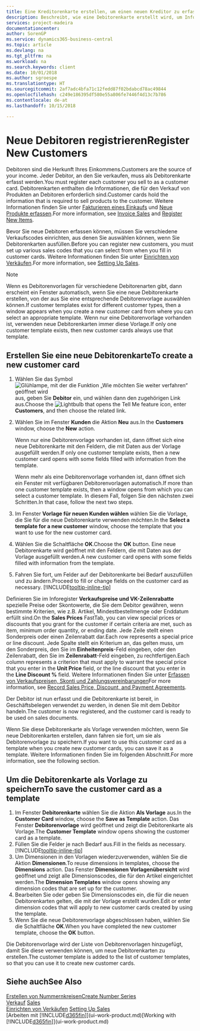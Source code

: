```yaml
---
title: Eine Kreditorenkarte erstellen, um einen neuen Kreditor zu erfassen | Microsoft Docs
description: Beschreibt, wie eine Debitorenkarte erstellt wird, um Informationen zu jedem neuen Debitor oder Clients zu erfassen, an die Sie verkaufen.
services: project-madeira
documentationcenter: 
author: SorenGP
ms.service: dynamics365-business-central
ms.topic: article
ms.devlang: na
ms.tgt_pltfrm: na
ms.workload: na
ms.search.keywords: client
ms.date: 10/01/2018
ms.author: sgroespe
ms.translationtype: HT
ms.sourcegitcommit: 2af7adc4bfa71c12fedd87f02bdabcd78ac49844
ms.openlocfilehash: c249e186395df580e55a806fe7446f4d13c7b786
ms.contentlocale: de-at
ms.lasthandoff: 10/15/2018

---
```

# <a name="register-new-customers"></a><span data-ttu-id="0da82-103">Neue Debitoren registrieren</span><span class="sxs-lookup"><span data-stu-id="0da82-103">Register New Customers</span></span>
<span data-ttu-id="0da82-104">Debitoren sind die Herkunft Ihres Einkommens.</span><span class="sxs-lookup"><span data-stu-id="0da82-104">Customers are the source of your income.</span></span> <span data-ttu-id="0da82-105">Jeder Debitor, an den Sie verkaufen, muss als Debitorenkarte erfasst werden.</span><span class="sxs-lookup"><span data-stu-id="0da82-105">You must register each customer you sell to as a customer card.</span></span> <span data-ttu-id="0da82-106">Debitorenkarten enthalten die Informationen, die für den Verkauf von Produkten an Debitoren erforderlich sind.</span><span class="sxs-lookup"><span data-stu-id="0da82-106">Customer cards hold the information that is required to sell products to the customer.</span></span> <span data-ttu-id="0da82-107">Weitere Informationen finden Sie unter [Fakturieren eines Einkaufs](sales-how-invoice-sales.md) und [Neue Produkte erfassen](inventory-how-register-new-items.md).</span><span class="sxs-lookup"><span data-stu-id="0da82-107">For more information, see [Invoice Sales](sales-how-invoice-sales.md) and [Register New Items](inventory-how-register-new-items.md).</span></span>  

<span data-ttu-id="0da82-108">Bevor Sie neue Debitoren erfassen können, müssen Sie verschiedene Verkaufscodes einrichten, aus denen Sie auswählen können, wenn Sie Debitorenkarten ausfüllen.</span><span class="sxs-lookup"><span data-stu-id="0da82-108">Before you can register new customers, you must set up various sales codes that you can select from when you fill in customer cards.</span></span> <span data-ttu-id="0da82-109">Weitere Informationen finden Sie unter [Einrichten von Verkäufen](sales-setup-sales.md).</span><span class="sxs-lookup"><span data-stu-id="0da82-109">For more information, see [Setting Up Sales](sales-setup-sales.md).</span></span>

> [!NOTE]  
>   <span data-ttu-id="0da82-110">Wenn es Debitorenvorlagen für verschiedene Debitorenarten gibt, dann erscheint ein Fenster automatisch, wenn Sie eine neue Debitorenkarte erstellen, von der aus Sie eine entsprechende Debitorenvorlage auswählen können.</span><span class="sxs-lookup"><span data-stu-id="0da82-110">If customer templates exist for different customer types, then a window appears when you create a new customer card from where you can select an appropriate template.</span></span> <span data-ttu-id="0da82-111">Wenn nur eine Debitorenvorlage vorhanden ist, verwenden neue Debitorenkarten immer diese Vorlage.</span><span class="sxs-lookup"><span data-stu-id="0da82-111">If only one customer template exists, then new customer cards always use that template.</span></span>

## <a name="to-create-a-new-customer-card"></a><span data-ttu-id="0da82-112">Erstellen Sie eine neue Debitorenkarte</span><span class="sxs-lookup"><span data-stu-id="0da82-112">To create a new customer card</span></span>
1. <span data-ttu-id="0da82-113">Wählen Sie das Symbol ![Glühlampe, mit der die Funktion „Wie möchten Sie weiter verfahren“ geöffnet wird](media/ui-search/search_small.png "Wie möchten Sie weiter verfahren?") aus, geben Sie **Debitor** ein, und wählen dann den zugehörigen Link aus.</span><span class="sxs-lookup"><span data-stu-id="0da82-113">Choose the ![Lightbulb that opens the Tell Me feature](media/ui-search/search_small.png "Tell me what you want to do") icon, enter **Customers**, and then choose the related link.</span></span>  
2. <span data-ttu-id="0da82-114">Wählen Sie im Fenster **Kunden** die Aktion **Neu** aus.</span><span class="sxs-lookup"><span data-stu-id="0da82-114">In the **Customers** window, choose the **New** action.</span></span>

    <span data-ttu-id="0da82-115">Wenn nur eine Debitorenvorlage vorhanden ist, dann öffnet sich eine neue Debitorenkarte mit den Feldern, die mit Daten aus der Vorlage ausgefüllt werden.</span><span class="sxs-lookup"><span data-stu-id="0da82-115">If only one customer template exists, then a new customer card opens with some fields filled with information from the template.</span></span>

    <span data-ttu-id="0da82-116">Wenn mehr als eine Debitorenvorlage vorhanden ist, dann öffnet sich ein Fenster mit verfügbaren Debitorenvorlagen automatisch.</span><span class="sxs-lookup"><span data-stu-id="0da82-116">If more than one customer template exists, then a window opens from which you can select a customer template.</span></span> <span data-ttu-id="0da82-117">In diesem Fall, folgen Sie den nächsten zwei Schritten.</span><span class="sxs-lookup"><span data-stu-id="0da82-117">In that case, follow the next two steps.</span></span>
3. <span data-ttu-id="0da82-118">Im Fenster **Vorlage für neuen Kunden wählen** wählen Sie die Vorlage, die Sie für die neue Debitorenkarte verwenden möchten.</span><span class="sxs-lookup"><span data-stu-id="0da82-118">In the **Select a template for a new customer** window, choose the template that you want to use for the new customer card.</span></span>
4. <span data-ttu-id="0da82-119">Wählen Sie die Schaltfläche **OK**.</span><span class="sxs-lookup"><span data-stu-id="0da82-119">Choose the **OK** button.</span></span> <span data-ttu-id="0da82-120">Eine neue Debitorenkarte wird geöffnet mit den Feldern, die mit Daten aus der Vorlage ausgefüllt werden.</span><span class="sxs-lookup"><span data-stu-id="0da82-120">A new customer card opens with some fields filled with information from the template.</span></span>  
5. <span data-ttu-id="0da82-121">Fahren Sie fort, um Felder auf der Debitorenkarte bei Bedarf auszufüllen und zu ändern.</span><span class="sxs-lookup"><span data-stu-id="0da82-121">Proceed to fill or change fields on the customer card as necessary.</span></span> [!INCLUDE[tooltip-inline-tip](includes/tooltip-inline-tip_md.md)]

<span data-ttu-id="0da82-122">Definieren Sie im Inforegister **Verkaufspreise und VK-Zeilenrabatte** spezielle Preise oder Skontowerte, die Sie dem Debitor gewähren, wenn bestimmte Kriterien, wie z.B. Artikel, Mindestbestellmenge oder Enddatum erfüllt sind.</span><span class="sxs-lookup"><span data-stu-id="0da82-122">On the **Sales Prices** FastTab, you can view special prices or discounts that you grant for the customer if certain criteria are met, such as item, minimum order quantity, or ending date.</span></span> <span data-ttu-id="0da82-123">Jede Zeile stellt einen Sonderpreis oder einen Zeilenrabatt dar.</span><span class="sxs-lookup"><span data-stu-id="0da82-123">Each row represents a special price or line discount.</span></span> <span data-ttu-id="0da82-124">Jede Spalte stellt ein Kriterium an, das gelten muss, um den Sonderpreis, den Sie im **Einheitenpreis**-Feld eingeben, oder den Zeilenrabatt, den Sie im **Zeilenrabatt**-Feld eingeben, zu rechtfertigen.</span><span class="sxs-lookup"><span data-stu-id="0da82-124">Each column represents a criterion that must apply to warrant the special price that you enter in the **Unit Price** field, or the line discount that you enter in the **Line Discount %** field.</span></span> <span data-ttu-id="0da82-125">Weitere Informationen finden Sie unter [Erfassen von Verkaufspreisen, Skonti und Zahlungsvereinbarungen](sales-how-record-sales-price-discount-payment-agreements.md)</span><span class="sxs-lookup"><span data-stu-id="0da82-125">For more information, see [Record Sales Price, Discount, and Payment Agreements](sales-how-record-sales-price-discount-payment-agreements.md).</span></span>

<span data-ttu-id="0da82-126">Der Debitor ist nun erfasst und die Debitorenkarte ist bereit, in Geschäftsbelegen verwendet zu werden, in denen Sie mit dem Debitor handeln.</span><span class="sxs-lookup"><span data-stu-id="0da82-126">The customer is now registered, and the customer card is ready to be used on sales documents.</span></span>

<span data-ttu-id="0da82-127">Wenn Sie diese Debitorenkarte als Vorlage verwenden möchten, wenn Sie neue Debitorenkarten erstellen, dann fahren sie fort, um sie als Debitorenvorlage zu speichern.</span><span class="sxs-lookup"><span data-stu-id="0da82-127">If you want to use this customer card as a template when you create new customer cards, you can save it as a template.</span></span> <span data-ttu-id="0da82-128">Weitere Informationen finden Sie im folgenden Abschnitt.</span><span class="sxs-lookup"><span data-stu-id="0da82-128">For more information, see the following section.</span></span>

## <a name="to-save-the-customer-card-as-a-template"></a><span data-ttu-id="0da82-129">Um die Debitorenkarte als Vorlage zu speichern</span><span class="sxs-lookup"><span data-stu-id="0da82-129">To save the customer card as a template</span></span>
1. <span data-ttu-id="0da82-130">Im Fenster **Debitorenkarte** wählen Sie die Aktion **Als Vorlage** aus.</span><span class="sxs-lookup"><span data-stu-id="0da82-130">In the **Customer Card** window, choose the **Save as Template** action.</span></span> <span data-ttu-id="0da82-131">Das Fenster **Debitorenvorlage** wird geöffnet und zeigt die Debitorenkarte als Vorlage.</span><span class="sxs-lookup"><span data-stu-id="0da82-131">The **Customer Template** window opens showing the customer card as a template.</span></span>
2. <span data-ttu-id="0da82-132">Füllen Sie die Felder je nach Bedarf aus.</span><span class="sxs-lookup"><span data-stu-id="0da82-132">Fill in the fields as necessary.</span></span> [!INCLUDE[tooltip-inline-tip](includes/tooltip-inline-tip_md.md)]
3. <span data-ttu-id="0da82-133">Um Dimensionen in den Vorlagen wiederzuverwenden, wählen Sie die Aktion **Dimensionen**.</span><span class="sxs-lookup"><span data-stu-id="0da82-133">To reuse dimensions in templates, choose the **Dimensions** action.</span></span> <span data-ttu-id="0da82-134">Das Fenster **Dimensionen Vorlagenübersicht** wird geöffnet und zeigt alle Dimensionscodes, die für den Artikel eingerichtet werden.</span><span class="sxs-lookup"><span data-stu-id="0da82-134">The **Dimension Templates** window opens showing any dimension codes that are set up for the customer.</span></span>
4. <span data-ttu-id="0da82-135">Bearbeiten Sie oder geben Sie Dimensionscodes ein, die für die neuen Debitorenkarten gelten, die mit der Vorlage erstellt wurden.</span><span class="sxs-lookup"><span data-stu-id="0da82-135">Edit or enter dimension codes that will apply to new customer cards created by using the template.</span></span>  
5. <span data-ttu-id="0da82-136">Wenn Sie die neue Debitorenvorlage abgeschlossen haben, wählen Sie die Schaltfläche **OK**.</span><span class="sxs-lookup"><span data-stu-id="0da82-136">When you have completed the new customer template, choose the **OK** button.</span></span>

<span data-ttu-id="0da82-137">Die Debitorenvorlage wird der Liste von Debitorenvorlagen hinzugefügt, damit Sie diese verwenden können, um neue Debitorenkarten zu erstellen.</span><span class="sxs-lookup"><span data-stu-id="0da82-137">The customer template is added to the list of customer templates, so that you can use it to create new customer cards.</span></span>

## <a name="see-also"></a><span data-ttu-id="0da82-138">Siehe auch</span><span class="sxs-lookup"><span data-stu-id="0da82-138">See Also</span></span>
[<span data-ttu-id="0da82-139">Erstellen von Nummernkreisen</span><span class="sxs-lookup"><span data-stu-id="0da82-139">Create Number Series</span></span>](ui-create-number-series.md)  
<span data-ttu-id="0da82-140">[Verkauf](sales-manage-sales.md)  </span><span class="sxs-lookup"><span data-stu-id="0da82-140">[Sales](sales-manage-sales.md)  </span></span>  
<span data-ttu-id="0da82-141">[Einrichten von Verkäufen](sales-setup-sales.md)  </span><span class="sxs-lookup"><span data-stu-id="0da82-141">[Setting Up Sales](sales-setup-sales.md)  </span></span>  
<span data-ttu-id="0da82-142">[Arbeiten mit [!INCLUDE[d365fin](includes/d365fin_md.md)]](ui-work-product.md)</span><span class="sxs-lookup"><span data-stu-id="0da82-142">[Working with [!INCLUDE[d365fin](includes/d365fin_md.md)]](ui-work-product.md)</span></span>

